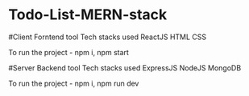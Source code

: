 # Todo-List-MERN-stack

#Client 
Forntend tool 
Tech stacks used ReactJS HTML CSS

To run the project - npm i,
                     npm start
                     
#Server
Backend tool
Tech stacks used ExpressJS NodeJS MongoDB

To run the project - npm i,
                     npm run dev
